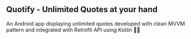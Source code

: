 ## Quotify - Unlimited Quotes at your hand
An Android app displaying unlimited quotes developed with clean MVVM pattern and integrated with Retrofit API using Kotlin 📃📱

